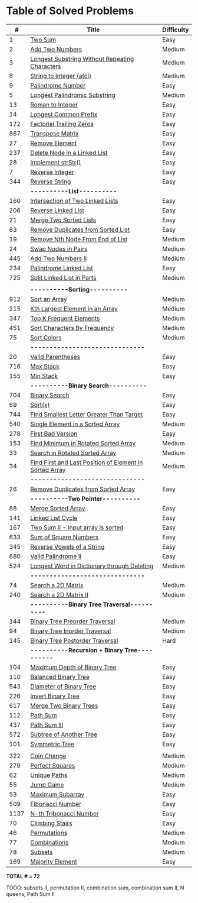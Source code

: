 # Table of Solved Problems 

| #    | Title                                                        | Difficulty |
| ---- | ------------------------------------------------------------ | ---------- |
| 1    | [Two Sum](https://leetcode.com/problems/two-sum/)            | Easy       |
| 2    | [Add Two Numbers](https://leetcode.com/problems/add-two-numbers/) | Medium     |
| 3    | [Longest Substring Without Repeating Characters](https://leetcode.com/problems/longest-substring-without-repeating-characters/) | Medium     |
| 8    | [String to Integer (atoi)](https://leetcode.com/problems/string-to-integer-atoi/) | Medium     |
| 9    | [Palindrome Number](https://leetcode.com/problems/palindrome-number/) | Easy       |
| 5    | [Longest Palindromic Substring](https://leetcode.com/problems/longest-palindromic-substring/) | Medium     |
| 13   | [Roman to Integer](https://leetcode.com/problems/roman-to-integer/) | Easy       |
| 14   | [Longest Common Prefix](https://leetcode.com/problems/longest-common-prefix/) | Easy       |
| 172  | [Factorial Trailing Zeros](https://leetcode.com/problems/factorial-trailing-zeroes/) | Easy       |
| 867  | [Transpose Matrix](https://leetcode.com/problems/transpose-matrix/) | Easy       |
| 27   | [Remove Element](https://leetcode.com/problems/remove-element/) | Easy       |
| 237  | [Delete Node in a Linked List](https://leetcode.com/problems/delete-node-in-a-linked-list/) | Easy       |
| 28   | [Implement strStr()](https://leetcode.com/problems/implement-strstr/) | Easy       |
| 7    | [Reverse Integer](https://leetcode.com/problems/reverse-integer/) | Easy       |
| 344  | [Reverse String](https://leetcode.com/problems/reverse-string/) | Easy       |
|      | **----------List----------**                                 |            |
| 160  | [Intersection of Two Linked Lists](https://leetcode.com/problems/intersection-of-two-linked-lists/) | Easy       |
| 206  | [Reverse Linked List](https://leetcode.com/problems/reverse-linked-list/) | Easy       |
| 21   | [Merge Two Sorted Lists](https://leetcode.com/problems/merge-two-sorted-lists/) | Easy       |
| 83   | [Remove Duplicates from Sorted List](https://leetcode.com/problems/remove-duplicates-from-sorted-list/) | Easy       |
| 19   | [Remove Nth Node From End of List](https://leetcode.com/problems/remove-nth-node-from-end-of-list/) | Medium     |
| 24   | [Swap Nodes in Pairs](https://leetcode.com/problems/swap-nodes-in-pairs/) | Medium     |
| 445  | [Add Two Numbers II](https://leetcode.com/problems/add-two-numbers-ii/) | Medium     |
| 234  | [Palindrome Linked List](https://leetcode.com/problems/palindrome-linked-list/) | Easy       |
| 725  | [Split Linked List in Parts](https://leetcode.com/problems/split-linked-list-in-parts/) | Medium     |
|      |                                                              |            |
|      | **----------Sorting----------**                              |            |
| 912  | [Sort an Array](https://leetcode.com/problems/sort-an-array/) | Medium     |
| 215  | [Kth Largest Element in an Array](https://leetcode.com/problems/kth-largest-element-in-an-array/) | Medium     |
| 347  | [Top K Frequent Elements](https://leetcode.com/problems/top-k-frequent-elements/) | Medium     |
| 451  | [Sort Characters By Frequency](https://leetcode.com/problems/sort-characters-by-frequency/) | Medium     |
| 75   | [Sort Colors](https://leetcode.com/problems/sort-colors/)    | Medium     |
|      | **------------------------------**                           |            |
| 20   | [Valid Parentheses](https://leetcode.com/problems/valid-parentheses/) | Easy       |
| 716  | [Max Stack](https://leetcode.com/articles/max-stack/)        | Easy       |
| 155  | [Min Stack](https://leetcode.com/problems/min-stack/)        | Easy       |
|      | **----------Binary Search----------**                        |            |
| 704  | [Binary Search](https://leetcode.com/problems/binary-search/) | Easy       |
| 69   | [Sqrt(x)](https://leetcode.com/problems/sqrtx/)              | Easy       |
| 744  | [Find Smallest Letter Greater Than Target](https://leetcode.com/problems/find-smallest-letter-greater-than-target/) | Easy       |
| 540  | [Single Element in a Sorted Array](https://leetcode.com/problems/single-element-in-a-sorted-array/) | Medium     |
| 278  | [First Bad Version](https://leetcode.com/problems/first-bad-version/) | Easy       |
| 153  | [Find Minimum in Rotated Sorted Array](https://leetcode.com/problems/find-minimum-in-rotated-sorted-array/) | Medium     |
| 33   | [Search in Rotated Sorted Array](https://leetcode.com/problems/search-in-rotated-sorted-array/) | Medium     |
| 34   | [Find First and Last Position of Element in Sorted Array](https://leetcode.com/problems/find-first-and-last-position-of-element-in-sorted-array/) | Medium     |
|      | **------------------------------**                           |            |
| 26   | [Remove Duplicates from Sorted Array](https://leetcode.com/problems/remove-duplicates-from-sorted-array/) | Easy       |
|      | **----------Two Pointer----------**                          |            |
| 88   | [Merge Sorted Array](https://leetcode.com/problems/merge-sorted-array/) | Easy       |
| 141  | [Linked List Cycle](https://leetcode.com/problems/linked-list-cycle/) | Easy       |
| 167  | [Two Sum II - Input array is sorted](https://leetcode.com/problems/two-sum-ii-input-array-is-sorted/) | Easy       |
| 633  | [Sum of Square Numbers](https://leetcode.com/problems/sum-of-square-numbers/) | Easy       |
| 345  | [Reverse Vowels of a String](https://leetcode.com/problems/reverse-vowels-of-a-string/) | Easy       |
| 680  | [Valid Palindrome II](https://leetcode.com/problems/valid-palindrome-ii/) | Easy       |
| 524  | [Longest Word in Dictionary through Deleting](https://leetcode.com/problems/longest-word-in-dictionary-through-deleting/) | Medium     |
|      | **------------------------------**                           |            |
| 74   | [Search a 2D Matrix](https://leetcode.com/problems/search-a-2d-matrix/) | Medium     |
| 240  | [Search a 2D Matrix II](https://leetcode.com/problems/search-a-2d-matrix-ii/) | Medium     |
|      | **----------Binary Tree Traversal----------**                |            |
| 144  | [Binary Tree Preorder Traversal](https://leetcode.com/problems/binary-tree-preorder-traversal/) | Medium     |
| 94   | [Binary Tree Inorder Traversal](https://leetcode.com/problems/binary-tree-inorder-traversal/) | Medium     |
| 145  | [Binary Tree Postorder Traversal](https://leetcode.com/problems/binary-tree-postorder-traversal/) | Hard       |
|      | **----------Recursion + Binary Tree----------**              |            |
| 104  | [Maximum Depth of Binary Tree](https://leetcode.com/problems/maximum-depth-of-binary-tree/) | Easy       |
| 110  | [Balanced Binary Tree](https://leetcode.com/problems/balanced-binary-tree/) | Easy       |
| 543  | [Diameter of Binary Tree](https://leetcode.com/problems/diameter-of-binary-tree/) | Easy       |
| 226  | [Invert Binary Tree](https://leetcode.com/problems/invert-binary-tree/) | Easy       |
| 617  | [Merge Two Binary Trees](https://leetcode.com/problems/merge-two-binary-trees/) | Easy       |
| 112  | [Path Sum](https://leetcode.com/problems/path-sum/)          | Easy       |
| 437  | [Path Sum III](https://leetcode.com/problems/path-sum-iii/)  | Easy       |
| 572  | [Subtree of Another Tree](https://leetcode.com/problems/subtree-of-another-tree/) | Easy       |
| 101  | [Symmetric Tree](https://leetcode.com/problems/symmetric-tree/) | Easy       |
|      |                                                              |            |
| 322  | [Coin Change](https://leetcode.com/problems/coin-change/)    | Medium     |
| 279  | [Perfect Squares](https://leetcode.com/problems/perfect-squares/) | Medium     |
| 62   | [Unique Paths](https://leetcode.com/problems/unique-paths/)  | Medium     |
| 55   | [Jump Game](https://leetcode.com/problems/jump-game/)        | Medium     |
| 53   | [Maximum Subarray](https://leetcode.com/problems/maximum-subarray/) | Easy       |
| 509  | [Fibonacci Number](https://leetcode.com/problems/fibonacci-number/) | Easy       |
| 1137 | [N-th Tribonacci Number](https://leetcode.com/problems/n-th-tribonacci-number/) | Easy       |
| 70   | [Climbing Stairs](https://leetcode.com/problems/climbing-stairs/) | Easy       |
| 46   | [Permutations](https://leetcode.com/problems/permutations/)  | Medium     |
| 77   | [Combinations](https://leetcode.com/problems/combinations/)  | Medium     |
| 78   | [Subsets](https://leetcode.com/problems/subsets/)            | Medium     |
| 169  | [Majority Element](https://leetcode.com/problems/majority-element/) | Easy       |



**TOTAL # = 72**







TODO: subsets II, permutation II, combination sum, combination sum II, N queens, Path Sum II




